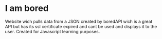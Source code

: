 # I am bored
Website wich pulls data from a JSON created by boredAPI wich is a great API but has its ssl certificate expired and cant be used and displays it to the user.
Created for Javascript learning purposes.
